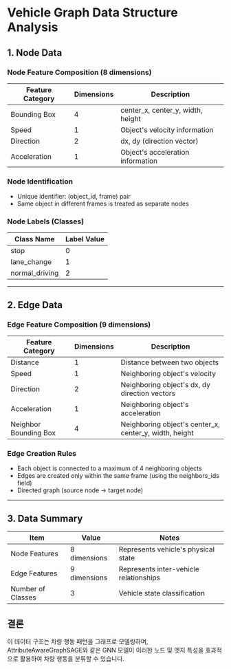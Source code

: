 # Vehicle Graph Data Structure Analysis

## 1. Node Data

### Node Feature Composition (8 dimensions)
| Feature Category | Dimensions | Description |
|------------------|------------|-------------|
| Bounding Box | 4 | center_x, center_y, width, height |
| Speed | 1 | Object's velocity information |
| Direction | 2 | dx, dy (direction vector) |
| Acceleration | 1 | Object's acceleration information |

### Node Identification
- Unique identifier: (object_id, frame) pair
- Same object in different frames is treated as separate nodes

### Node Labels (Classes)
| Class Name | Label Value |
|------------|-------------|
| stop | 0 |
| lane_change | 1 |
| normal_driving | 2 |

---

## 2. Edge Data

### Edge Feature Composition (9 dimensions)
| Feature Category | Dimensions | Description |
|------------------|------------|-------------|
| Distance | 1 | Distance between two objects |
| Speed | 1 | Neighboring object's velocity |
| Direction | 2 | Neighboring object's dx, dy direction vectors |
| Acceleration | 1 | Neighboring object's acceleration |
| Neighbor Bounding Box | 4 | Neighboring object's center_x, center_y, width, height |

### Edge Creation Rules
- Each object is connected to a maximum of 4 neighboring objects
- Edges are created only within the same frame (using the neighbors_ids field)
- Directed graph (source node → target node)

---

## 3. Data Summary
| Item | Value | Notes |
|------|-------|-------|
| Node Features | 8 dimensions | Represents vehicle's physical state |
| Edge Features | 9 dimensions | Represents inter-vehicle relationships |
| Number of Classes | 3 | Vehicle state classification |

## 결론
이 데이터 구조는 차량 행동 패턴을 그래프로 모델링하며, AttributeAwareGraphSAGE와 같은 GNN 모델이 이러한 노드 및 엣지 특성을 효과적으로 활용하여 차량 행동을 분류할 수 있습니다.